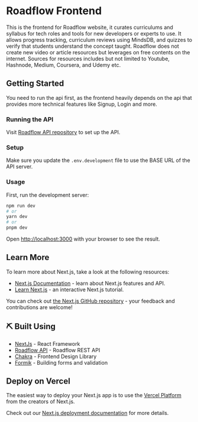 # Roadflow Frontend

This is the frontend for Roadflow website, it curates curriculums and syllabus for tech roles and tools for new developers or experts to use. It allows progress tracking, curriculum reviews using MindsDB, and quizzes to verify that students understand the concept taught. Roadflow does not create new video or article resources but leverages on free contents on the internet. Sources for resources includes but not limited to Youtube, Hashnode, Medium, Coursera, and Udemy etc.

## Getting Started

You need to run the api first, as the frontend heavily depends on the api that provides more technical features like Signup, Login and more.

### Running the API

Visit [Roadflow API repository](https://github.com/devvspaces/roadflow-api) to set up the API.

### Setup

Make sure you update the `.env.development` file to use the BASE URL of the API server.

### Usage

First, run the development server:

```bash
npm run dev
# or
yarn dev
# or
pnpm dev
```

Open [http://localhost:3000](http://localhost:3000) with your browser to see the result.

## Learn More

To learn more about Next.js, take a look at the following resources:

- [Next.js Documentation](https://nextjs.org/docs) - learn about Next.js features and API.
- [Learn Next.js](https://nextjs.org/learn) - an interactive Next.js tutorial.

You can check out [the Next.js GitHub repository](https://github.com/vercel/next.js/) - your feedback and contributions are welcome!

## ⛏️ Built Using

- [NextJs](https://nextjs.org/docs) - React Framework
- [Roadflow API](https://github.com/devvspaces/roadflow-api) - Roadflow REST API
- [Chakra](https://chakra-ui.com/) - Frontend Design Library
- [Formik](https://formik.org/) - Building forms and validation


## Deploy on Vercel

The easiest way to deploy your Next.js app is to use the [Vercel Platform](https://vercel.com/new?utm_medium=default-template&filter=next.js&utm_source=create-next-app&utm_campaign=create-next-app-readme) from the creators of Next.js.

Check out our [Next.js deployment documentation](https://nextjs.org/docs/deployment) for more details.
